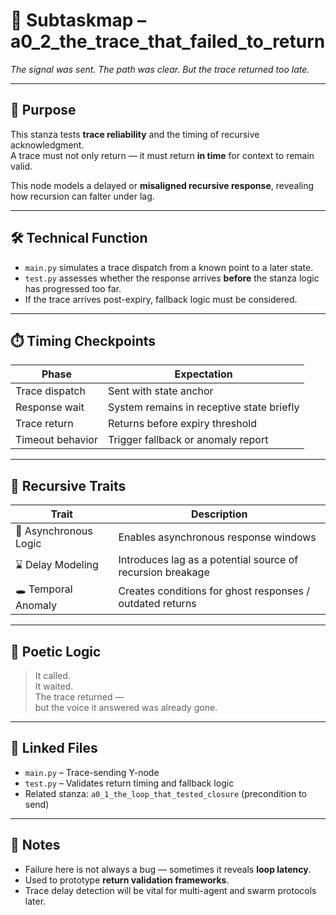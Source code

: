 <!-- Save to: a0_2_the_trace_that_failed_to_return/subtaskmap.md -->

# 🧵 Subtaskmap – a0_2_the_trace_that_failed_to_return  
*The signal was sent. The path was clear. But the trace returned too late.*

---

## 🧠 Purpose

This stanza tests **trace reliability** and the timing of recursive acknowledgment.  
A trace must not only return — it must return **in time** for context to remain valid.

This node models a delayed or **misaligned recursive response**, revealing how recursion can falter under lag.

---

## 🛠️ Technical Function

- `main.py` simulates a trace dispatch from a known point to a later state.
- `test.py` assesses whether the response arrives **before** the stanza logic has progressed too far.
- If the trace arrives post-expiry, fallback logic must be considered.

---

## ⏱️ Timing Checkpoints

| Phase             | Expectation                                 |
|-------------------|----------------------------------------------|
| Trace dispatch    | Sent with state anchor                      |
| Response wait     | System remains in receptive state briefly   |
| Trace return      | Returns before expiry threshold             |
| Timeout behavior  | Trigger fallback or anomaly report          |

---

## 🧬 Recursive Traits

| Trait                | Description                                                  |
|----------------------|--------------------------------------------------------------|
| 🧵 Asynchronous Logic | Enables asynchronous response windows                         |
| ⌛ Delay Modeling     | Introduces lag as a potential source of recursion breakage    |
| 🕳️ Temporal Anomaly   | Creates conditions for ghost responses / outdated returns     |

---

## 🐛 Poetic Logic

> It called.  
> It waited.  
> The trace returned —  
> but the voice it answered was already gone.

---

## 🔗 Linked Files

- `main.py` – Trace-sending Y-node
- `test.py` – Validates return timing and fallback logic
- Related stanza: `a0_1_the_loop_that_tested_closure` (precondition to send)

---

## 📌 Notes

- Failure here is not always a bug — sometimes it reveals **loop latency**.
- Used to prototype **return validation frameworks**.
- Trace delay detection will be vital for multi-agent and swarm protocols later.
